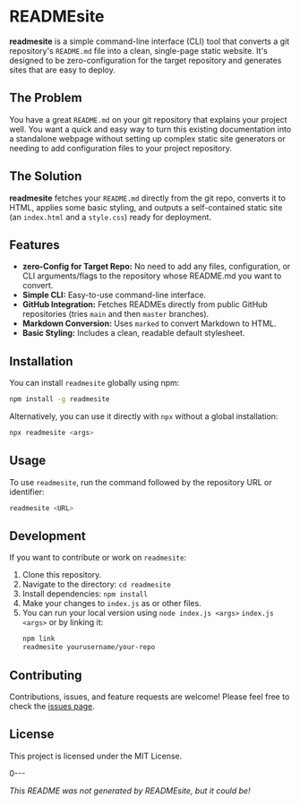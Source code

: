 # READMEsite

**readmesite** is a simple command-line interface (CLI) tool that converts a git repository's `README.md` file into a clean, single-page static website. It's designed to be zero-configuration for the target repository and generates sites that are easy to deploy.

## The Problem
You have a great `README.md` on your git repository that explains your project well. You want a quick and easy way to turn this existing documentation into a standalone webpage without setting up complex static site generators or needing to add configuration files to your project repository.

## The Solution
**readmesite** fetches your `README.md` directly from the git repo, converts it to HTML, applies some basic styling, and outputs a self-contained static site (an `index.html` and a `style.css`) ready for deployment.

## Features
-   **zero-Config for Target Repo:** No need to add any files, configuration, or CLI arguments/flags to the repository whose README.md you want to convert.
-   **Simple CLI:** Easy-to-use command-line interface.
-   **GitHub Integration:** Fetches READMEs directly from public GitHub repositories (tries `main` and then `master` branches).
-   **Markdown Conversion:** Uses `marked` to convert Markdown to HTML.
-   **Basic Styling:** Includes a clean, readable default stylesheet.

## Installation

You can install `readmesite` globally using npm:

```bash
npm install -g readmesite
```   

Alternatively, you can use it directly with `npx` without a global installation:
```bash
npx readmesite <args>
```    

## Usage

To use `readmesite`, run the command followed by the repository URL or identifier:

```bash
readmesite <URL>
```

## Development

If you want to contribute or work on `readmesite`:

1. Clone this repository.
2. Navigate to the directory: `cd readmesite`
3. Install dependencies: `npm install`    
4. Make your changes to `index.js` as or other files.
5. You can run your local version using `node index.js <args>` `index.js <args>` or by linking it:
    ```bash
    npm link
    readmesite yourusername/your-repo
    ```   

## Contributing

Contributions, issues, and feature requests are welcome! Please feel free to check the [issues page](https://github.com/bquast/readmesite/issues).

## License

This project is licensed under the MIT License.

0---

*This README was not generated by READMEsite, but it could be!*
